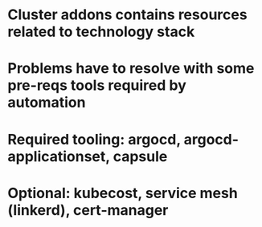 # Cluster addons contains resources related to technology stack 
# Problems have to resolve with some pre-reqs tools required by automation
# Required tooling: argocd, argocd-applicationset, capsule
# Optional: kubecost, service mesh (linkerd), cert-manager
